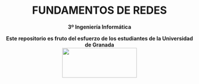 <center><h1>FUNDAMENTOS DE REDES</h1></center>
<center><b>3º Ingeniería Informática</b></center>



<p align="center">
   <b>Este repositorio es fruto del esfuerzo de los estudiantes de la Universidad de Granada</b></br>
   <a href="http://deiit.ugr.es/"><img width="200" height="80" src="https://imgur.com/1lXPd4l.png"></a>
</p>
